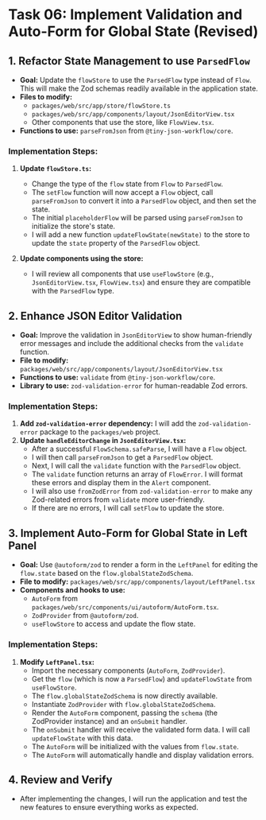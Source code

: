 # Task 06: Implement Validation and Auto-Form for Global State (Revised)

## 1. Refactor State Management to use `ParsedFlow`

-   **Goal:** Update the `flowStore` to use the `ParsedFlow` type instead of `Flow`. This will make the Zod schemas readily available in the application state.
-   **Files to modify:**
    -   `packages/web/src/app/store/flowStore.ts`
    -   `packages/web/src/app/components/layout/JsonEditorView.tsx`
    -   Other components that use the store, like `FlowView.tsx`.
-   **Functions to use:** `parseFromJson` from `@tiny-json-workflow/core`.

### Implementation Steps:

1.  **Update `flowStore.ts`:**
    -   Change the type of the `flow` state from `Flow` to `ParsedFlow`.
    -   The `setFlow` function will now accept a `Flow` object, call `parseFromJson` to convert it into a `ParsedFlow` object, and then set the state.
    -   The initial `placeholderFlow` will be parsed using `parseFromJson` to initialize the store's state.
    -   I will add a new function `updateFlowState(newState)` to the store to update the `state` property of the `ParsedFlow` object.

2.  **Update components using the store:**
    -   I will review all components that use `useFlowStore` (e.g., `JsonEditorView.tsx`, `FlowView.tsx`) and ensure they are compatible with the `ParsedFlow` type.

## 2. Enhance JSON Editor Validation

-   **Goal:** Improve the validation in `JsonEditorView` to show human-friendly error messages and include the additional checks from the `validate` function.
-   **File to modify:** `packages/web/src/app/components/layout/JsonEditorView.tsx`
-   **Functions to use:** `validate` from `@tiny-json-workflow/core`.
-   **Library to use:** `zod-validation-error` for human-readable Zod errors.

### Implementation Steps:

1.  **Add `zod-validation-error` dependency:** I will add the `zod-validation-error` package to the `packages/web` project.
2.  **Update `handleEditorChange` in `JsonEditorView.tsx`:**
    -   After a successful `FlowSchema.safeParse`, I will have a `Flow` object.
    -   I will then call `parseFromJson` to get a `ParsedFlow` object.
    -   Next, I will call the `validate` function with the `ParsedFlow` object.
    -   The `validate` function returns an array of `FlowError`. I will format these errors and display them in the `Alert` component.
    -   I will also use `fromZodError` from `zod-validation-error` to make any Zod-related errors from `validate` more user-friendly.
    -   If there are no errors, I will call `setFlow` to update the store.

## 3. Implement Auto-Form for Global State in Left Panel

-   **Goal:** Use `@autoform/zod` to render a form in the `LeftPanel` for editing the `flow.state` based on the `flow.globalStateZodSchema`.
-   **File to modify:** `packages/web/src/app/components/layout/LeftPanel.tsx`
-   **Components and hooks to use:**
    -   `AutoForm` from `packages/web/src/components/ui/autoform/AutoForm.tsx`.
    -   `ZodProvider` from `@autoform/zod`.
    -   `useFlowStore` to access and update the flow state.

### Implementation Steps:

1.  **Modify `LeftPanel.tsx`:**
    -   Import the necessary components (`AutoForm`, `ZodProvider`).
    -   Get the `flow` (which is now a `ParsedFlow`) and `updateFlowState` from `useFlowStore`.
    -   The `flow.globalStateZodSchema` is now directly available.
    -   Instantiate `ZodProvider` with `flow.globalStateZodSchema`.
    -   Render the `AutoForm` component, passing the `schema` (the ZodProvider instance) and an `onSubmit` handler.
    -   The `onSubmit` handler will receive the validated form data. I will call `updateFlowState` with this data.
    -   The `AutoForm` will be initialized with the values from `flow.state`.
    -   The `AutoForm` will automatically handle and display validation errors.

## 4. Review and Verify

- After implementing the changes, I will run the application and test the new features to ensure everything works as expected.